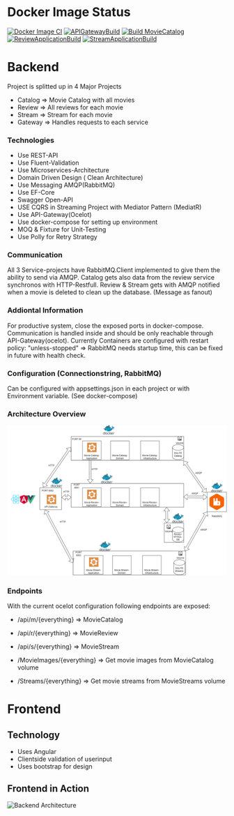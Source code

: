 # Docker Image Status
[![Docker Image CI](https://github.com/MKPatrick/MicroServiceMovieCatalogExample/actions/workflows/docker-image.yml/badge.svg)](https://github.com/MKPatrick/MicroServiceMovieCatalogExample/actions/workflows/docker-image.yml) <space><space> [![APIGatewayBuild](https://github.com/MKPatrick/MicroServiceMovieCatalogExample/actions/workflows/ApiGatewayBuild.yml/badge.svg)](https://github.com/MKPatrick/MicroServiceMovieCatalogExample/actions/workflows/ApiGatewayBuild.yml) <space><space> [![Build MovieCatalog](https://github.com/MKPatrick/MicroServiceMovieCatalogExample/actions/workflows/CatalogApplicationBuild.yml/badge.svg)](https://github.com/MKPatrick/MicroServiceMovieCatalogExample/actions/workflows/CatalogApplicationBuild.yml) <space><space>  [![ReviewApplicationBuild](https://github.com/MKPatrick/MicroServiceMovieCatalogExample/actions/workflows/ReviewApplicationBuild.yml/badge.svg)](https://github.com/MKPatrick/MicroServiceMovieCatalogExample/actions/workflows/ReviewApplicationBuild.yml)  <space><space> [![StreamApplicationBuild](https://github.com/MKPatrick/MicroServiceMovieCatalogExample/actions/workflows/StreamApplicationBuild.yml/badge.svg)](https://github.com/MKPatrick/MicroServiceMovieCatalogExample/actions/workflows/StreamApplicationBuild.yml)
# Backend
Project is splitted up in 4 Major Projects
- Catalog => Movie Catalog with all movies
- Review => All reviews for each movie
- Stream => Stream for each movie
- Gateway => Handles requests to each service

### Technologies
- Use REST-API
- Use Fluent-Validation
- Use Microservices-Architecture
- Domain Driven Design ( Clean Architecture)
- Use Messaging AMQP(RabbitMQ)
- Use EF-Core
- Swagger Open-API
- USE CQRS in Streaming Project with Mediator Pattern (MediatR)
- Use API-Gateway(Ocelot)
- Use docker-compose for setting up environment
- MOQ & Fixture for Unit-Testing
- Use Polly for Retry Strategy
### Communication
All 3 Service-projects have RabbitMQ.Client implemented to give them the ability to send via AMQP.
Catalog gets also data from the review service synchronos with HTTP-Restfull.
Review & Stream gets with AMQP notified when a movie is deleted to clean up the database. (Message as fanout)


### Addiontal Information
For productive system, close the exposed ports in docker-compose. Communication is handled inside and should be only
reachable through API-Gateway(ocelot).
Currently Containers are configured with restart policy: "unless-stopped" => RabbitMQ needs startup time, this can be fixed in future with health check.


### Configuration (Connectionstring, RabbitMQ)
Can be configured with appsettings.json in each project or with Environment variable. (See docker-compose)


### Architecture Overview

![Backend Architecture](/imgs/backend.png)


### Endpoints
With the current ocelot configuration following endpoints are exposed:
- /api/m/{everything} => MovieCatalog

- /api/r/{everything} => MovieReview

- /api/s/{everything} => MovieStream

- /MovieImages/{everything} => Get movie images from MovieCatalog volume

- /Streams/{everything} => Get movie streams from MovieStreams volume


# Frontend

## Technology
- Uses Angular
- Clientside validation of userinput
- Uses bootstrap for design


## Frontend in Action
![Backend Architecture](/imgs/frontendaction.gif)
